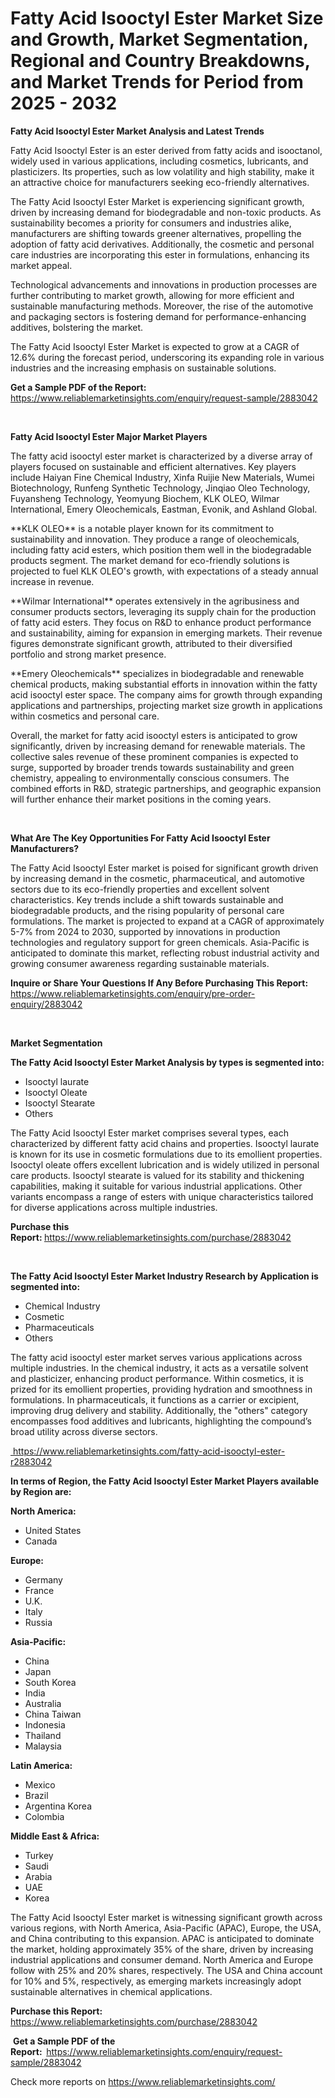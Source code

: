 <p><h1>Fatty Acid Isooctyl Ester Market Size and Growth, Market Segmentation, Regional and Country Breakdowns, and Market Trends for Period from 2025 -  2032</h1></p><p><strong>Fatty Acid Isooctyl Ester Market Analysis and Latest Trends</strong></p>
<p><p>Fatty Acid Isooctyl Ester is an ester derived from fatty acids and isooctanol, widely used in various applications, including cosmetics, lubricants, and plasticizers. Its properties, such as low volatility and high stability, make it an attractive choice for manufacturers seeking eco-friendly alternatives. </p><p>The Fatty Acid Isooctyl Ester Market is experiencing significant growth, driven by increasing demand for biodegradable and non-toxic products. As sustainability becomes a priority for consumers and industries alike, manufacturers are shifting towards greener alternatives, propelling the adoption of fatty acid derivatives. Additionally, the cosmetic and personal care industries are incorporating this ester in formulations, enhancing its market appeal.</p><p>Technological advancements and innovations in production processes are further contributing to market growth, allowing for more efficient and sustainable manufacturing methods. Moreover, the rise of the automotive and packaging sectors is fostering demand for performance-enhancing additives, bolstering the market. </p><p>The Fatty Acid Isooctyl Ester Market is expected to grow at a CAGR of 12.6% during the forecast period, underscoring its expanding role in various industries and the increasing emphasis on sustainable solutions.</p></p>
<p><strong>Get a Sample PDF of the Report:&nbsp;</strong> <a href="https://www.reliablemarketinsights.com/enquiry/request-sample/2883042?utm_campaign=3270&utm_medium=2&utm_source=Github&utm_content=ia&utm_term=13032025&utm_id=fatty-acid-isooctyl-ester">https://www.reliablemarketinsights.com/enquiry/request-sample/2883042</a></p>
<p>&nbsp;</p>
<p><strong>Fatty Acid Isooctyl Ester Major Market Players</strong></p>
<p><p>The fatty acid isooctyl ester market is characterized by a diverse array of players focused on sustainable and efficient alternatives. Key players include Haiyan Fine Chemical Industry, Xinfa Ruijie New Materials, Wumei Biotechnology, Runfeng Synthetic Technology, Jinqiao Oleo Technology, Fuyansheng Technology, Yeomyung Biochem, KLK OLEO, Wilmar International, Emery Oleochemicals, Eastman, Evonik, and Ashland Global.</p><p>**KLK OLEO** is a notable player known for its commitment to sustainability and innovation. They produce a range of oleochemicals, including fatty acid esters, which position them well in the biodegradable products segment. The market demand for eco-friendly solutions is projected to fuel KLK OLEO's growth, with expectations of a steady annual increase in revenue.</p><p>**Wilmar International** operates extensively in the agribusiness and consumer products sectors, leveraging its supply chain for the production of fatty acid esters. They focus on R&D to enhance product performance and sustainability, aiming for expansion in emerging markets. Their revenue figures demonstrate significant growth, attributed to their diversified portfolio and strong market presence.</p><p>**Emery Oleochemicals** specializes in biodegradable and renewable chemical products, making substantial efforts in innovation within the fatty acid isooctyl ester space. The company aims for growth through expanding applications and partnerships, projecting market size growth in applications within cosmetics and personal care.</p><p>Overall, the market for fatty acid isooctyl esters is anticipated to grow significantly, driven by increasing demand for renewable materials. The collective sales revenue of these prominent companies is expected to surge, supported by broader trends towards sustainability and green chemistry, appealing to environmentally conscious consumers. The combined efforts in R&D, strategic partnerships, and geographic expansion will further enhance their market positions in the coming years.</p></p>
<p>&nbsp;</p>
<p><strong>What Are The Key Opportunities For Fatty Acid Isooctyl Ester Manufacturers?</strong></p>
<p><p>The Fatty Acid Isooctyl Ester market is poised for significant growth driven by increasing demand in the cosmetic, pharmaceutical, and automotive sectors due to its eco-friendly properties and excellent solvent characteristics. Key trends include a shift towards sustainable and biodegradable products, and the rising popularity of personal care formulations. The market is projected to expand at a CAGR of approximately 5-7% from 2024 to 2030, supported by innovations in production technologies and regulatory support for green chemicals. Asia-Pacific is anticipated to dominate this market, reflecting robust industrial activity and growing consumer awareness regarding sustainable materials.</p></p>
<p><strong>Inquire or Share Your Questions If Any Before Purchasing This Report:</strong> <a href="https://www.reliablemarketinsights.com/enquiry/pre-order-enquiry/2883042?utm_campaign=3270&utm_medium=2&utm_source=Github&utm_content=ia&utm_term=13032025&utm_id=fatty-acid-isooctyl-ester">https://www.reliablemarketinsights.com/enquiry/pre-order-enquiry/2883042</a></p>
<p>&nbsp;</p>
<p><strong>Market Segmentation</strong></p>
<p><strong>The Fatty Acid Isooctyl Ester Market Analysis by types is segmented into:</strong></p>
<p><ul><li>Isooctyl laurate</li><li>Isooctyl Oleate</li><li>Isooctyl Stearate</li><li>Others</li></ul></p>
<p><p>The Fatty Acid Isooctyl Ester market comprises several types, each characterized by different fatty acid chains and properties. Isooctyl laurate is known for its use in cosmetic formulations due to its emollient properties. Isooctyl oleate offers excellent lubrication and is widely utilized in personal care products. Isooctyl stearate is valued for its stability and thickening capabilities, making it suitable for various industrial applications. Other variants encompass a range of esters with unique characteristics tailored for diverse applications across multiple industries.</p></p>
<p><strong>Purchase this Report:&nbsp;</strong><a href="https://www.reliablemarketinsights.com/purchase/2883042?utm_campaign=3270&utm_medium=2&utm_source=Github&utm_content=ia&utm_term=13032025&utm_id=fatty-acid-isooctyl-ester">https://www.reliablemarketinsights.com/purchase/2883042</a></p>
<p>&nbsp;</p>
<p><strong>The Fatty Acid Isooctyl Ester Market Industry Research by Application is segmented into:</strong></p>
<p><ul><li>Chemical Industry</li><li>Cosmetic</li><li>Pharmaceuticals</li><li>Others</li></ul></p>
<p><p>The fatty acid isooctyl ester market serves various applications across multiple industries. In the chemical industry, it acts as a versatile solvent and plasticizer, enhancing product performance. Within cosmetics, it is prized for its emollient properties, providing hydration and smoothness in formulations. In pharmaceuticals, it functions as a carrier or excipient, improving drug delivery and stability. Additionally, the "others" category encompasses food additives and lubricants, highlighting the compound’s broad utility across diverse sectors.</p></p>
<p><a href="https://www.reliablemarketinsights.com/fatty-acid-isooctyl-ester-r2883042?utm_campaign=3270&utm_medium=2&utm_source=Github&utm_content=ia&utm_term=13032025&utm_id=fatty-acid-isooctyl-ester">&nbsp;https://www.reliablemarketinsights.com/fatty-acid-isooctyl-ester-r2883042</a></p>
<p><strong>In terms of Region, the Fatty Acid Isooctyl Ester Market Players available by Region are:</strong></p>
<p>
    <p> <strong> North America: </strong>
        <ul>
            <li>United States</li>
            <li>Canada</li>
        </ul>
        </p> 
    <p> <strong> Europe: </strong>
        <ul>
            <li>Germany</li>
            <li>France</li>
            <li>U.K.</li>
            <li>Italy</li>
            <li>Russia</li>
        </ul>
        </p> 
    <p> <strong> Asia-Pacific: </strong>
        <ul>
            <li>China</li>
            <li>Japan</li>
            <li>South Korea</li>
            <li>India</li>
            <li>Australia</li>
            <li>China Taiwan</li>
            <li>Indonesia</li>
            <li>Thailand</li>
            <li>Malaysia</li>
        </ul>
        </p> 
    <p> <strong> Latin America: </strong>
        <ul>
            <li>Mexico</li>
            <li>Brazil</li>
            <li>Argentina Korea</li>
            <li>Colombia</li>
        </ul>
        </p> 
    <p> <strong> Middle East & Africa: </strong>
        <ul>
            <li>Turkey</li>
            <li>Saudi</li>
            <li>Arabia</li>
            <li>UAE</li>
            <li>Korea</li>
        </ul>
    </p>
    </p>
<p><p>The Fatty Acid Isooctyl Ester market is witnessing significant growth across various regions, with North America, Asia-Pacific (APAC), Europe, the USA, and China contributing to this expansion. APAC is anticipated to dominate the market, holding approximately 35% of the share, driven by increasing industrial applications and consumer demand. North America and Europe follow with 25% and 20% shares, respectively. The USA and China account for 10% and 5%, respectively, as emerging markets increasingly adopt sustainable alternatives in chemical applications.</p></p>
<p><strong>Purchase this Report: </strong><a href="https://www.reliablemarketinsights.com/purchase/2883042?utm_campaign=3270&utm_medium=2&utm_source=Github&utm_content=ia&utm_term=13032025&utm_id=fatty-acid-isooctyl-ester">https://www.reliablemarketinsights.com/purchase/2883042</a></p>
<p>&nbsp;<strong>Get a Sample PDF of the Report:&nbsp;&nbsp;</strong><a href="https://www.reliablemarketinsights.com/enquiry/request-sample/2883042?utm_campaign=3270&utm_medium=2&utm_source=Github&utm_content=ia&utm_term=13032025&utm_id=fatty-acid-isooctyl-ester">https://www.reliablemarketinsights.com/enquiry/request-sample/2883042</a></p>
<p><strong></strong></p>
<p>Check more reports on <a href="https://www.reliablemarketinsights.com/?utm_campaign=3270&utm_medium=2&utm_source=Github&utm_content=ia&utm_term=13032025&utm_id=fatty-acid-isooctyl-ester">https://www.reliablemarketinsights.com/</a></p>